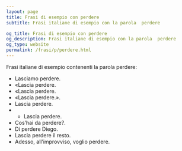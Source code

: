 ```yaml
---
layout: page
title: Frasi di esempio con perdere 
subtitle: Frasi italiane di esempio con la parola  perdere

og_title: Frasi di esempio con perdere 
og_description: Frasi italiane di esempio con la parola  perdere
og_type: website
permalink: /frasi/p/perdere.html
---
```


Frasi italiane di esempio contenenti la parola perdere:


- Lasciamo perdere.
- «Lascia perdere.
- «Lascia perdere.
- «Lascia perdere.».
- Lascia perdere.
- - Lascia perdere.
- Cos’hai da perdere?.
- Di perdere Diego.
- Lascia perdere il resto.
- Adesso, all’improvviso, voglio perdere.
